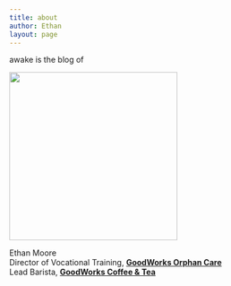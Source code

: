```yaml
---
title: about
author: Ethan
layout: page
---
```

awake is the blog of

[<img class="alignnone size-medium wp-image-90" src="http://ethannmoore.com/wp-content/uploads/2015/04/profilecoffee-300x300.jpg" alt=" " width="300" height="300" />][1]

Ethan Moore  
Director of Vocational Training, **<a href="http://www.goodworksorphancare.org" title="GoodWorks Orphan Care" target="_blank">GoodWorks Orphan Care</a>**  
Lead Barista, **<a href="http://www.drinkgoodworks.com" title="GoodWorks Coffee &#038; Tea" target="_blank">GoodWorks Coffee & Tea</a>**


 [1]: /content/profile/profilecoffee.jpg
